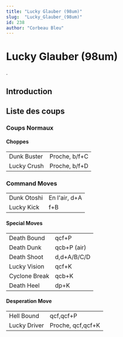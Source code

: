 ```yaml
---
title: "Lucky Glauber (98um)"
slug:  "Lucky_Glauber_(98um)"
id: 238
author: "Corbeau Bleu"
---
```


# Lucky Glauber (98um)

.

## Introduction

## Liste des coups

### Coups Normaux

#### Choppes

|             |               |
|-------------|---------------|
| Dunk Buster | Proche, b/f+C |
| Lucky Crush | Proche, b/f+D |

### Command Moves

|             |               |
|-------------|---------------|
| Dunk Otoshi | En l'air, d+A |
| Lucky Kick  | f+B           |

#### Special Moves

|               |             |
|---------------|-------------|
| Death Bound   | qcf+P       |
| Death Dunk    | qcb+P (air) |
| Death Shoot   | d,d+A/B/C/D |
| Lucky Vision  | qcf+K       |
| Cyclone Break | qcb+K       |
| Death Heel    | dp+K        |

#### Desperation Move

|              |                   |
|--------------|-------------------|
| Hell Bound   | qcf,qcf+P         |
| Lucky Driver | Proche, qcf,qcf+K |
